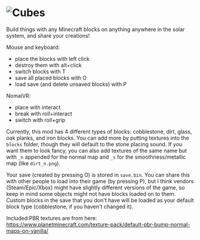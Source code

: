 # ![Cubes](thumbnail.webp)
Build things with any Minecraft blocks on anything anywhere in the solar system, and share your creations!

Mouse and keyboard:
- place the blocks with left click
- destroy them with alt+click
- switch blocks with T
- save all placed blocks with O
- load save (and delete unsaved blocks) with P

NomaiVR:
- place with interact
- break with roll+interact
- switch with roll+grip

Currently, this mod has 4 different types of blocks: cobblestone, dirt, glass, oak planks, and iron blocks. You can add more by putting textures into the `blocks` folder, though they will default to the stone placing sound. If you want them to look fancy, you can also add textures of the same name but with `_n` appended for the normal map and `_s` for the smoothness/metallic map (like `dirt_n.png`).

Your save (created by pressing O) is stored in `save.bin`. You can share this with other people to load into their game (by pressing P), but I think vendors (Steam/Epic/Xbox) might have slightly different versions of the game, so keep in mind some objects might not have blocks loaded on to them. Custom blocks in the save that you don't have will be loaded as your default block type (cobblestone, if you haven't changed it).

Included PBR textures are from here:
https://www.planetminecraft.com/texture-pack/default-pbr-bump-normal-maps-on-vanilla/
